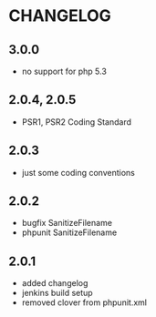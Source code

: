 # CHANGELOG

## 3.0.0

- no support for php 5.3

## 2.0.4, 2.0.5

- PSR1, PSR2 Coding Standard

## 2.0.3

- just some coding conventions

## 2.0.2

- bugfix SanitizeFilename
- phpunit SanitizeFilename

## 2.0.1

- added changelog
- jenkins build setup
- removed clover from phpunit.xml